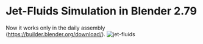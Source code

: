 # Jet-Fluids Simulation in Blender 2.79
Now it works only in the daily assembly (https://builder.blender.org/download/).
![jet-fluids](https://user-images.githubusercontent.com/7983249/50425066-a47cf700-0880-11e9-81d1-ca963aaa3177.gif)